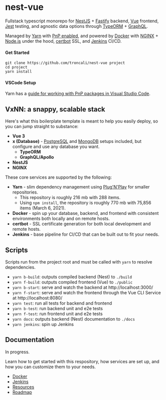 # nest-vue

Fullstack typescript monorepo for [NestJS](https://docs.nestjs.com) + [Fastify](https://docs.nestjs.com/techniques/performance) backend, [Vue](https://v3.vuejs.org) frontend, [Jest](https://jestjs.io) testing, and agnostic data options through [TypeORM](https://typeorm.io/#/) + [GraphQL](https://graphql.org).

Managed by [Yarn](https://yarnpkg.com/getting-started/qa) with [PnP enabled](https://yarnpkg.com/features/pnp), and powered by [Docker](https://www.docker.com) with [NGINX](https://www.nginx.com) + [Node.js](https://nodejs.dev) under the hood, [certbot](https://certbot.eff.org) SSL, and [Jenkins](https://www.jenkins.io) CI/CD.

#### Get Started

```shell
git clone https://github.com/troncali/nest-vue project
cd project
yarn install
```

#### VSCode Setup

Yarn has a [guide for working with PnP packages in Visual Studio Code](https://yarnpkg.com/getting-started/migration#editor-support).

## VxNN: a snappy, scalable stack

Here's what this boilerplate template is meant to help you easily deploy, so you can jump straight to substance:

-   **Vue 3**
-   **x (Database)** - [PostgreSQL](https://www.postgresql.org) and [MongoDB](https://www.mongodb.com) setups included, but configure and use any database you want.
    -   **TypeORM**
    -   **GraphQL/Apollo**
-   **NestJS**
-   **NGINX**

These core services are supported by the following:

-   **Yarn** - slim dependency management using [Plug'N'Play](https://yarnpkg.com/features/pnp) for smaller repositories.
    -   This repository is roughly 216 mb with 288 items.
    -   Using `npm install`, the repository is roughly 770 mb with 75,856 items (March 6, 2021).
-   **Docker** - spin up your database, backend, and frontend with consistent environments both locally and on remote hosts.
-   **certbot** - SSL certificate generation for both local development and remote hosts.
-   **Jenkins** - base pipeline for CI/CD that can be built out to fit your needs.

## Scripts

Scripts run from the project root and must be called with `yarn` to resolve dependencies.

-   `yarn b-build`: outputs compiled backend (Nest) to `./build`
-   `yarn f-build`: outputs compiled frontend (Vue) to `./public`
-   `yarn b-start`: serve and watch the backend at http://localhost:3000/
-   `yarn f-start`: serve and watch the frontend through the Vue CLI Service at http://localhost:8080/
-   `yarn test`: run all tests for backend and frontend
-   `yarn b-test`: run backend unit and e2e tests
-   `yarn f-test`: run frontend unit and e2e tests
-   `yarn docs`: outputs backend (Nest) documentation to `./docs`
-   `yarn jenkins`: spin up Jenkins

## Documentation

In progress.

Learn how to get started with this respository, how services are set up, and how you can customize them to your needs.

-   [Docker](README-Docker.md)
-   [Jenkins](README-Jenkins.md)
-   [Resources](README-Resources.md)
-   [Roadmap](README-Roadmap.md)
